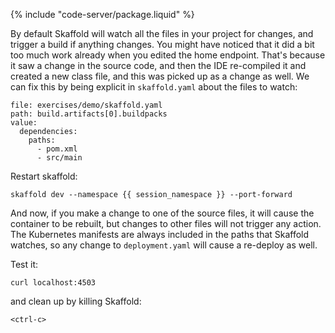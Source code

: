 
{% include "code-server/package.liquid" %}

By default Skaffold will watch all the files in your project for changes, and trigger a build if anything changes. You might have noticed that it did a bit too much work already when you edited the home endpoint. That's because it saw a change in the source code, and then the IDE re-compiled it and created a new class file, and this was picked up as a change as well. We can fix this by being explicit in `skaffold.yaml` about the files to watch:

```editor:insert-value-into-yaml
file: exercises/demo/skaffold.yaml
path: build.artifacts[0].buildpacks
value:
  dependencies:
    paths:
      - pom.xml
      - src/main
```

Restart skaffold:

```execute
skaffold dev --namespace {{ session_namespace }} --port-forward
```
And now, if you make a change to one of the source files, it will cause the container to be rebuilt, but changes to other files will not trigger any action. The Kubernetes manifests are always included in the paths that Skaffold watches, so any change to `deployment.yaml` will cause a re-deploy as well.

Test it:

```execute-2
curl localhost:4503
```

and clean up by killing Skaffold:

```execute
<ctrl-c>
```